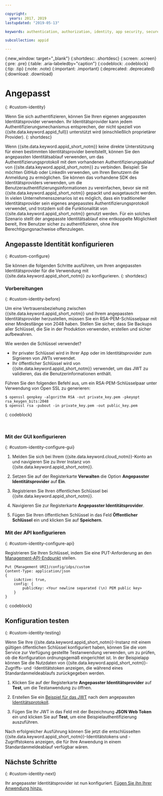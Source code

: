 ```yaml
---

copyright:
  years: 2017, 2019
lastupdated: "2019-05-13"

keywords: authentication, authorization, identity, app security, secure, custom, proprietary, private key, public key, jwt

subcollection: appid

---
```


{:new_window: target="_blank"}
{:shortdesc: .shortdesc}
{:screen: .screen}
{:pre: .pre}
{:table: .aria-labeledby="caption"}
{:codeblock: .codeblock}
{:tip: .tip}
{:note: .note}
{:important: .important}
{:deprecated: .deprecated}
{:download: .download}

# Angepasst
{: #custom-identity}

Wenn Sie sich authentifizieren, können Sie Ihren eigenen angepassten Identitätsprovider verwenden. Ihr Identitätsprovider kann jedem Authentifizierungsmechanismus entsprechen, der nicht speziell von {{site.data.keyword.appid_full}} unterstützt wird (einschließlich proprietärer Provider).
{: shortdesc}

Wenn {{site.data.keyword.appid_short_notm}} keine direkte Unterstützung für einen bestimmten Identitätsprovider bereitstellt, können Sie den angepassten Identitätsablauf verwenden, um das Authentifizierungsprotokoll mit dem vorhandenen Authentifizierungsablauf von {{site.data.keyword.appid_short_notm}} zu verbinden. Beispiel: Sie möchten GitHub oder LinkedIn verwenden, um Ihren Benutzern die Anmeldung zu ermöglichen. Sie können das vorhandene SDK des Identitätsproviders verwenden, um die Benutzerauthentifizierungsinformationen zu vereinfachen, bevor sie mit {{site.data.keyword.appid_short_notm}} gepackt und ausgetauscht werden. In vielen Unternehmensszenarios ist es möglich, dass ein traditioneller Identitätsprovider sein eigenes angepasstes Authentifizierungsprotokoll verwendet, und trotzdem soll die Funktionalität von {{site.data.keyword.appid_short_notm}} genutzt werden. Für ein solches Szenario stellt der angepasste Identitätsablauf eine entkoppelte Möglichkeit bereit, Ihre Benutzer sicher zu authentifizieren, ohne ihre Berechtigungsnachweise offenzulegen.

## Angepasste Identität konfigurieren
{: #custom-configure}

Sie können die folgenden Schritte ausführen, um Ihren angepassten Identitätsprovider für die Verwendung mit {{site.data.keyword.appid_short_notm}} zu konfigurieren.
{: shortdesc}

### Vorbereitungen
{: #custom-identity-before}

Um eine Vertrauensbeziehung zwischen {{site.data.keyword.appid_short_notm}} und Ihrem angepassten Identitätsprovider herzustellen, müssen Sie ein RSA-PEM-Schlüsselpaar mit einer Mindestlänge von 2048 haben. Stellen Sie sicher, dass Sie Backups aller Schlüssel, die Sie in der Produktion verwenden, erstellen und sicher aufbewahren.

Wie werden die Schlüssel verwendet?

- Ihr privater Schlüssel wird in Ihrer App oder im Identitätsprovider zum Signieren von JWTs verwendet.
- Ihr öffentlicher Schlüssel wird von {{site.data.keyword.appid_short_notm}} verwendet, um das JWT zu validieren, das die Benutzerinformationen enthält.

Führen Sie den folgenden Befehl aus, um ein RSA-PEM-Schlüsselpaar unter Verwendung von Open SSL zu generieren:

```
$ openssl genpkey -algorithm RSA -out private_key.pem -pkeyopt rsa_keygen_bits:2048
$ openssl rsa -pubout -in private_key.pem -out public_key.pem
```
{: codeblock}

</br>

### Mit der GUI konfigurieren
{: #custom-identity-configure-gui}

1. Melden Sie sich bei Ihrem {{site.data.keyword.cloud_notm}}-Konto an und navigieren Sie zu Ihrer Instanz von {{site.data.keyword.appid_short_notm}}.

2. Setzen Sie auf der Registerkarte **Verwalten** die Option **Angepasster Identitätsprovider** auf **Ein**.

3. Registrieren Sie Ihren öffentlichen Schlüssel bei {{site.data.keyword.appid_short_notm}}.
  1. Navigieren Sie zur Registerkarte **Angepasster Identitätsprovider**.
  2. Fügen Sie Ihren öffentlichen Schlüssel in das Feld **Öffentlicher Schlüssel** ein und klicken Sie auf **Speichern**.



### Mit der API konfigurieren
{: #custom-identity-configure-api}

Registrieren Sie Ihren Schlüssel, indem Sie eine PUT-Anforderung an den [Management-API-Endpunkt](https://us-south.appid.cloud.ibm.com/swagger-ui/#/Management%20API%20-%20Identity%20Providers/mgmt.set_custom_idp) stellen.

```
Put {Management URI}/config/idps/custom
Content-Type: application/json
{
    isActive: true,
    config: {
        publicKey: <Your newline separated (\n) PEM public key>
    }
}
```
{: codeblock}

## Konfiguration testen
{: #custom-identity-testing}

Wenn Sie Ihre {{site.data.keyword.appid_short_notm}}-Instanz mit einem gültigen öffentlichen Schlüssel konfiguriert haben, können Sie die vom Service zur Verfügung gestellte Testanwendung verwenden, um zu prüfen, ob die Konfiguration ordnungsgemäß eingerichtet ist. In der Beispielapp können Sie die Nutzdaten von {{site.data.keyword.appid_short_notm}}-Zugriffs- und -Identitätstoken anzeigen, die während eines Standardanmeldeablaufs zurückgegeben werden.

1. Klicken Sie auf der Registerkarte **Angepasster Identitätsprovider** auf **Test**, um die Testanwendung zu öffnen.

2. Erstellen Sie ein [Beispiel für das JWT](https://jwt.io/) nach dem angepassten [Identitätsprotokoll](/docs/services/appid?topic=appid-custom-auth#generating-jwts).

3. Fügen Sie Ihr JWT in das Feld mit der Bezeichnung **JSON Web Token** ein und klicken Sie auf **Test**, um eine Beispielauthentifizierung auszuführen.

Nach erfolgreicher Ausführung können Sie jetzt die entschlüsselten {{site.data.keyword.appid_short_notm}}-Identitätstokens und -Zugriffstokens anzeigen, die für Ihre Anwendung in einem Standardanmeldeablauf verfügbar wären.

## Nächste Schritte
{: #custom-identity-next}

Ihr angepasster Identitätsprovider ist nun konfiguriert. [Fügen Sie ihn Ihrer Anwendung hinzu.](/docs/services/appid?topic=appid-custom-auth#custom-auth)
